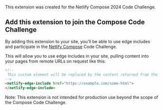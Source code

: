 This extension was created for the Netlify Compose 2024 Code Challenge.

## Add this extension to join the Compose Code Challenge

By adding this extension to your site, you'll be able to use edge includes and participate in the [Netlify Compose](https://netlify.com/compose) Code Challenge.

This will allow you to use edge includes in your site, pulling content into your pages from remote URLs on request like this:

```html
<!--
 This custom element will be replaced by the content returned from the href.
-->
<netlify-edge-include href="https://example.com/some-html">
</netlify-edge-include>
```

Note: This extension is not intended for production use beyond the scope of the Compose Code Challenge.

